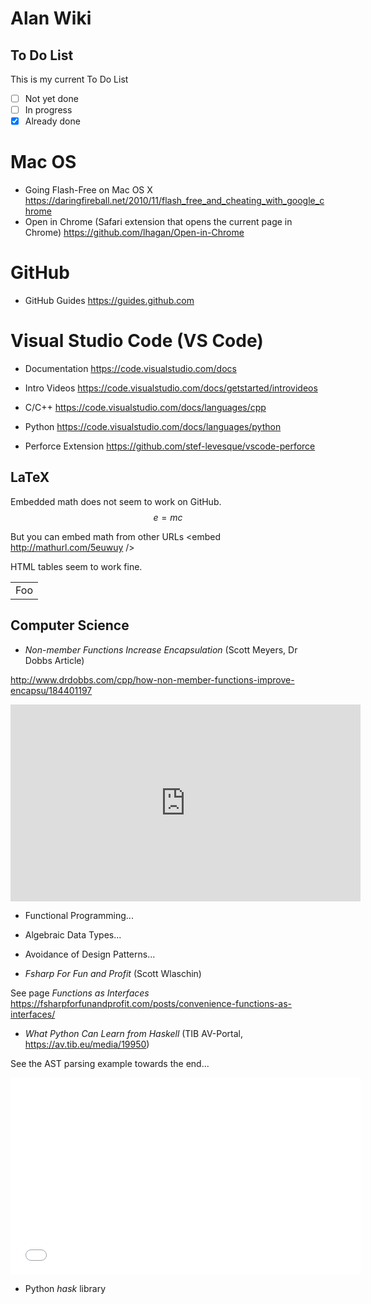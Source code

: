 # Alan Wiki

## To Do List

This is my current To Do List 

- [ ] Not yet done
- [ ] In progress
- [x] Already done

# Mac OS

* Going Flash-Free on Mac OS X https://daringfireball.net/2010/11/flash_free_and_cheating_with_google_chrome
* Open in Chrome (Safari extension that opens the current page in Chrome) https://github.com/lhagan/Open-in-Chrome

# GitHub

* GitHub Guides https://guides.github.com

# Visual Studio Code (VS Code)

* Documentation <https://code.visualstudio.com/docs> 

* Intro Videos <https://code.visualstudio.com/docs/getstarted/introvideos>

* C/C++ https://code.visualstudio.com/docs/languages/cpp

* Python https://code.visualstudio.com/docs/languages/python

* Perforce Extension <https://github.com/stef-levesque/vscode-perforce>

## LaTeX

Embedded math does not seem to work on GitHub. 
$$e=mc$$

But you can embed math from other URLs 
<embed http://mathurl.com/5euwuy />

HTML tables seem to work fine. 
<table>
    <tr>
        <td>Foo</td>
    </tr>
</table>


## Computer Science

* *Non-member Functions Increase Encapsulation* (Scott Meyers, Dr Dobbs Article)

http://www.drdobbs.com/cpp/how-non-member-functions-improve-encapsu/184401197

<iframe width="560" height="315" scrolling="no" src="http://www.drdobbs.com/cpp/how-non-member-functions-improve-encapsu/184401197" frameborder="0" allowfullscreen></iframe>


* Functional Programming...
* Algebraic Data Types...
* Avoidance of Design Patterns...

* *Fsharp For Fun and Profit* (Scott Wlaschin)

See page *Functions as Interfaces* https://fsharpforfunandprofit.com/posts/convenience-functions-as-interfaces/

* *What Python Can Learn from Haskell* (TIB AV-Portal, https://av.tib.eu/media/19950) 

See the AST parsing example towards the end...
<iframe width="560" height="315" scrolling="no" src="//av.tib.eu/player/19950" frameborder="0" allowfullscreen></iframe>

* Python *hask* library



